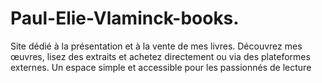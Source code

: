 # Paul-Elie-Vlaminck-books.
Site dédié à la présentation et à la vente de mes livres. Découvrez mes œuvres, lisez des extraits et achetez directement ou via des plateformes externes. Un espace simple et accessible pour les passionnés de lecture

